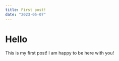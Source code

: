 ```yaml
---
title: First post!
date: "2023-05-07"
---
```


# Hello

This is my first post!
I am happy to be here with you!